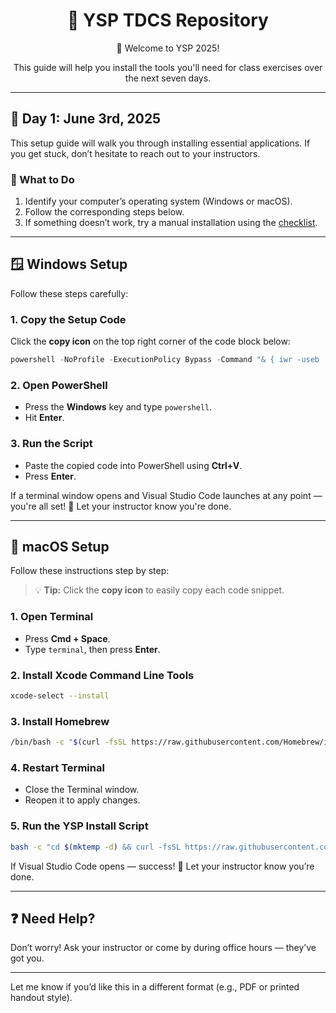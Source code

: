 
<div align="center">
  <h1>🧠 YSP TDCS Repository</h1>
  <p>👋 Welcome to YSP 2025!</p>
  <p>This guide will help you install the tools you'll need for class exercises over the next seven days.</p>
</div>

---

## 📅 Day 1: June 3rd, 2025

This setup guide will walk you through installing essential applications. If you get stuck, don’t hesitate to reach out to your instructors.

### 🔧 What to Do

1. Identify your computer’s operating system (Windows or macOS).
2. Follow the corresponding steps below.
3. If something doesn’t work, try a manual installation using the [checklist](https://github.com/Makerspace-Ashoka/YSP_TDCS_2025/blob/init_setup_edition_2/Scripts/checklist.md).

---

## 🪟 Windows Setup

Follow these steps carefully:

### 1. Copy the Setup Code

Click the **copy icon** on the top right corner of the code block below:

```powershell
powershell -NoProfile -ExecutionPolicy Bypass -Command "& { iwr -useb 'https://raw.githubusercontent.com/Makerspace-Ashoka/YSP_TDCS_2025/refs/heads/init_setup_edition_2/Scripts/win/script_notebook.ps1' | iex }"
```

### 2. Open PowerShell

* Press the **Windows** key and type `powershell`.
* Hit **Enter**.

### 3. Run the Script

* Paste the copied code into PowerShell using **Ctrl+V**.
* Press **Enter**.

If a terminal window opens and Visual Studio Code launches at any point — you're all set! 🎉
Let your instructor know you're done.

---

## 🍏 macOS Setup

Follow these instructions step by step:

> 💡 **Tip:** Click the **copy icon** to easily copy each code snippet.

### 1. Open Terminal

* Press **Cmd + Space**.
* Type `terminal`, then press **Enter**.

### 2. Install Xcode Command Line Tools

```bash
xcode-select --install
```

### 3. Install Homebrew

```bash
/bin/bash -c "$(curl -fsSL https://raw.githubusercontent.com/Homebrew/install/HEAD/install.sh)"
```

### 4. Restart Terminal

* Close the Terminal window.
* Reopen it to apply changes.

### 5. Run the YSP Install Script

```bash
bash -c "cd $(mktemp -d) && curl -fsSL https://raw.githubusercontent.com/Makerspace-Ashoka/YSP_TDCS_2025/refs/heads/init_setup_edition_2/Scripts/macos/run.sh -o run.sh && curl -fsSL https://raw.githubusercontent.com/Makerspace-Ashoka/YSP_TDCS_2025/refs/heads/init_setup_edition_2/Scripts/macos/Brewfile -o Brewfile && bash run.sh && cd -"
```

If Visual Studio Code opens — success! 🎉
Let your instructor know you’re done.

---

## ❓ Need Help?

Don’t worry! Ask your instructor or come by during office hours — they’ve got you.

---

Let me know if you’d like this in a different format (e.g., PDF or printed handout style).
